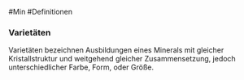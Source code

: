 #Min #Definitionen 

### Varietäten

Varietäten bezeichnen Ausbildungen eines Minerals mit gleicher Kristallstruktur und weitgehend gleicher Zusammensetzung, jedoch unterschiedlicher Farbe, Form, oder Größe. 
<!--ID: 1705934302777-->
